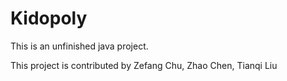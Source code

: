 # Kidopoly
This is an unfinished java project. 

This project is contributed by Zefang Chu, Zhao Chen, Tianqi Liu
